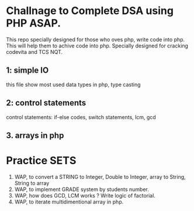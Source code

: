 # Challnage to Complete DSA using PHP ASAP.
This repo specially designed for those who oves php, write code into php. This will help them to achive code into php. Specially designed for cracking codevita and TCS NQT.

## 1: simple IO
this file show most used data types in php, type casting

## 2: control statements
control statements: if-else codes, switch statements, lcm, gcd

## 3. arrays in php


# Practice SETS
1. WAP, to convert a STRING to Integer, Double to Integer, array to String, String to array
2. WAP, to implement GRADE system by students number. 
3. WAP, how does GCD, LCM works ? Write logic of factorial. 
4. WAP, to iterate multidimentional array in php.
